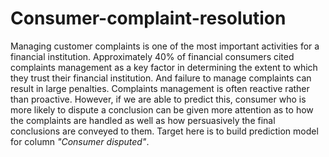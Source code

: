 # Consumer-complaint-resolution

Managing customer complaints is one of the most important activities for a financial institution. Approximately 40% of financial consumers cited complaints management as a key factor in determining the extent to which they trust their financial institution. And failure to manage complaints can result in large penalties. 
Complaints management is often reactive rather than proactive. However, if we are able to predict this, consumer who is more likely to dispute a conclusion can be given more attention as to how the complaints are handled as well as how persuasively the final conclusions are conveyed to them. Target here is to build prediction model for column *"Consumer disputed"*.
